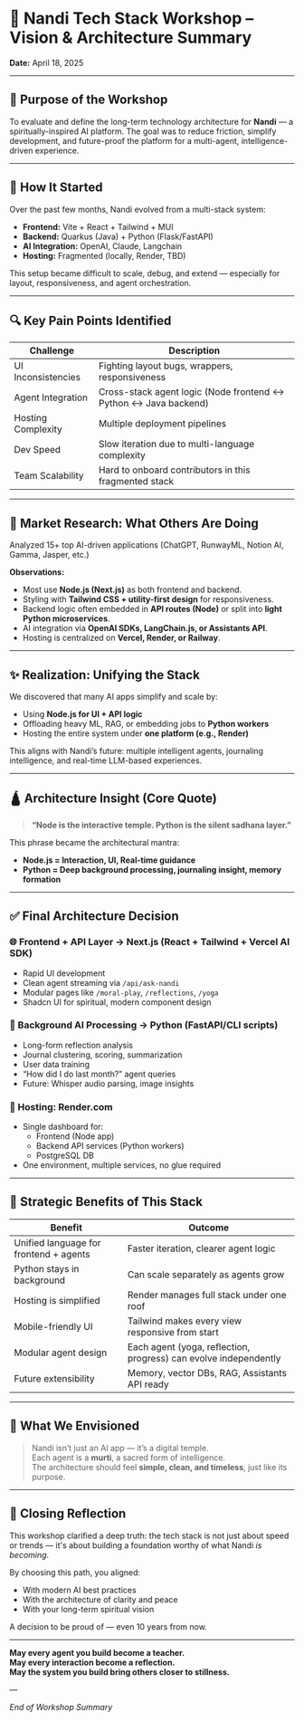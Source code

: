 # 🧘 Nandi Tech Stack Workshop – Vision & Architecture Summary

**Date:** April 18, 2025

---

## 🌱 Purpose of the Workshop

To evaluate and define the long-term technology architecture for **Nandi** — a spiritually-inspired AI platform. The goal was to reduce friction, simplify development, and future-proof the platform for a multi-agent, intelligence-driven experience.

---

## 🧭 How It Started

Over the past few months, Nandi evolved from a multi-stack system:

- **Frontend:** Vite + React + Tailwind + MUI
- **Backend:** Quarkus (Java) + Python (Flask/FastAPI)
- **AI Integration:** OpenAI, Claude, Langchain
- **Hosting:** Fragmented (locally, Render, TBD)

This setup became difficult to scale, debug, and extend — especially for layout, responsiveness, and agent orchestration.

---

## 🔍 Key Pain Points Identified

| Challenge | Description |
|-----------|-------------|
| UI Inconsistencies | Fighting layout bugs, wrappers, responsiveness |
| Agent Integration | Cross-stack agent logic (Node frontend ↔ Python ↔ Java backend) |
| Hosting Complexity | Multiple deployment pipelines |
| Dev Speed | Slow iteration due to multi-language complexity |
| Team Scalability | Hard to onboard contributors in this fragmented stack |

---

## 🔭 Market Research: What Others Are Doing

Analyzed 15+ top AI-driven applications (ChatGPT, RunwayML, Notion AI, Gamma, Jasper, etc.)

**Observations:**

- Most use **Node.js (Next.js)** as both frontend and backend.
- Styling with **Tailwind CSS + utility-first design** for responsiveness.
- Backend logic often embedded in **API routes (Node)** or split into **light Python microservices**.
- AI integration via **OpenAI SDKs, LangChain.js, or Assistants API**.
- Hosting is centralized on **Vercel, Render, or Railway**.

---

## ✨ Realization: Unifying the Stack

We discovered that many AI apps simplify and scale by:

- Using **Node.js for UI + API logic**
- Offloading heavy ML, RAG, or embedding jobs to **Python workers**
- Hosting the entire system under **one platform (e.g., Render)**

This aligns with Nandi’s future: multiple intelligent agents, journaling intelligence, and real-time LLM-based experiences.

---

## 🛕 Architecture Insight (Core Quote)

> **“Node is the interactive temple. Python is the silent sadhana layer.”**

This phrase became the architectural mantra:
- **Node.js = Interaction, UI, Real-time guidance**
- **Python = Deep background processing, journaling insight, memory formation**

---

## ✅ Final Architecture Decision

### 🌐 Frontend + API Layer → **Next.js (React + Tailwind + Vercel AI SDK)**

- Rapid UI development
- Clean agent streaming via `/api/ask-nandi`
- Modular pages like `/moral-play`, `/reflections`, `/yoga`
- Shadcn UI for spiritual, modern component design

### 🧠 Background AI Processing → **Python (FastAPI/CLI scripts)**

- Long-form reflection analysis
- Journal clustering, scoring, summarization
- User data training
- “How did I do last month?” agent queries
- Future: Whisper audio parsing, image insights

### 🧰 Hosting: **Render.com**

- Single dashboard for:
  - Frontend (Node app)
  - Backend API services (Python workers)
  - PostgreSQL DB
- One environment, multiple services, no glue required

---

## 🧠 Strategic Benefits of This Stack

| Benefit | Outcome |
|--------|---------|
| Unified language for frontend + agents | Faster iteration, clearer agent logic |
| Python stays in background | Can scale separately as agents grow |
| Hosting is simplified | Render manages full stack under one roof |
| Mobile-friendly UI | Tailwind makes every view responsive from start |
| Modular agent design | Each agent (yoga, reflection, progress) can evolve independently |
| Future extensibility | Memory, vector DBs, RAG, Assistants API ready |

---

## 🔮 What We Envisioned

> Nandi isn’t just an AI app — it’s a digital temple.  
> Each agent is a **murti**, a sacred form of intelligence.  
> The architecture should feel **simple, clean, and timeless**, just like its purpose.

---

## 🙏 Closing Reflection

This workshop clarified a deep truth: the tech stack is not just about speed or trends — it's about building a foundation worthy of what Nandi *is becoming*.

By choosing this path, you aligned:
- With modern AI best practices
- With the architecture of clarity and peace
- With your long-term spiritual vision

A decision to be proud of — even 10 years from now.

---

**May every agent you build become a teacher.  
May every interaction become a reflection.  
May the system you build bring others closer to stillness.**

—

*End of Workshop Summary*
